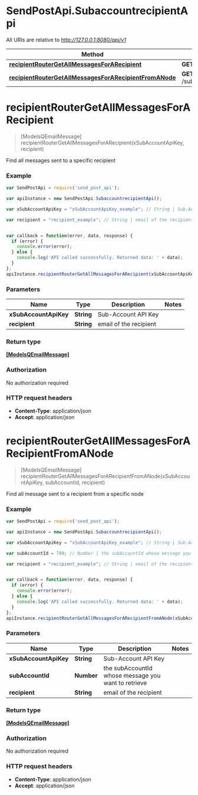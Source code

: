 # SendPostApi.SubaccountrecipientApi

All URIs are relative to *http://127.0.0.1:8080/api/v1*

Method | HTTP request | Description
------------- | ------------- | -------------
[**recipientRouterGetAllMessagesForARecipient**](SubaccountrecipientApi.md#recipientRouterGetAllMessagesForARecipient) | **GET** /subaccount/recipient/{recipient}/messages | 
[**recipientRouterGetAllMessagesForARecipientFromANode**](SubaccountrecipientApi.md#recipientRouterGetAllMessagesForARecipientFromANode) | **GET** /subaccount/recipient/node/{subAccountId}/{recipient}/messages | 


<a name="recipientRouterGetAllMessagesForARecipient"></a>
# **recipientRouterGetAllMessagesForARecipient**
> [ModelsQEmailMessage] recipientRouterGetAllMessagesForARecipient(xSubAccountApiKey, recipient)



Find all messages sent to a specific recipient

### Example
```javascript
var SendPostApi = require('send_post_api');

var apiInstance = new SendPostApi.SubaccountrecipientApi();

var xSubAccountApiKey = "xSubAccountApiKey_example"; // String | Sub-Account API Key

var recipient = "recipient_example"; // String | email of the recipient


var callback = function(error, data, response) {
  if (error) {
    console.error(error);
  } else {
    console.log('API called successfully. Returned data: ' + data);
  }
};
apiInstance.recipientRouterGetAllMessagesForARecipient(xSubAccountApiKey, recipient, callback);
```

### Parameters

Name | Type | Description  | Notes
------------- | ------------- | ------------- | -------------
 **xSubAccountApiKey** | **String**| Sub-Account API Key | 
 **recipient** | **String**| email of the recipient | 

### Return type

[**[ModelsQEmailMessage]**](ModelsQEmailMessage.md)

### Authorization

No authorization required

### HTTP request headers

 - **Content-Type**: application/json
 - **Accept**: application/json

<a name="recipientRouterGetAllMessagesForARecipientFromANode"></a>
# **recipientRouterGetAllMessagesForARecipientFromANode**
> [ModelsQEmailMessage] recipientRouterGetAllMessagesForARecipientFromANode(xSubAccountApiKey, subAccountId, recipient)



Find all message sent to a recipient from a specific node

### Example
```javascript
var SendPostApi = require('send_post_api');

var apiInstance = new SendPostApi.SubaccountrecipientApi();

var xSubAccountApiKey = "xSubAccountApiKey_example"; // String | Sub-Account API Key

var subAccountId = 789; // Number | the subAccountId whose message you want to retrieve

var recipient = "recipient_example"; // String | email of the recipient


var callback = function(error, data, response) {
  if (error) {
    console.error(error);
  } else {
    console.log('API called successfully. Returned data: ' + data);
  }
};
apiInstance.recipientRouterGetAllMessagesForARecipientFromANode(xSubAccountApiKey, subAccountId, recipient, callback);
```

### Parameters

Name | Type | Description  | Notes
------------- | ------------- | ------------- | -------------
 **xSubAccountApiKey** | **String**| Sub-Account API Key | 
 **subAccountId** | **Number**| the subAccountId whose message you want to retrieve | 
 **recipient** | **String**| email of the recipient | 

### Return type

[**[ModelsQEmailMessage]**](ModelsQEmailMessage.md)

### Authorization

No authorization required

### HTTP request headers

 - **Content-Type**: application/json
 - **Accept**: application/json

